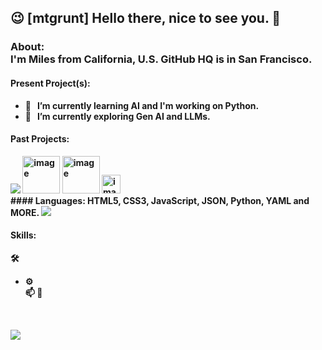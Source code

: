 ## 😉 [mtgrunt] Hello there, nice to see you. 👋

### About:<br /> <b>I'm Miles from California, U.S. GitHub HQ is in San Francisco. <br />

#### Present Project(s):
  - 🌱 &nbsp; I’m currently learning AI and I'm working on Python.
  - 🔭 &nbsp; I’m currently exploring Gen AI and LLMs.
#### Past Projects:
  <img src="https://skillicons.dev/icons?i=django" />
  <img width="60" height="60" alt="image" src="https://github.com/user-attachments/assets/f9afee9c-02dd-4deb-ba82-57211d48d070" />
  <img width="60" height="60" alt="image" src="https://github.com/user-attachments/assets/057b99a8-b402-4dd3-8a79-a1f74b99b19a" />
  <img width="30" height="30" alt="image" src="https://github.com/user-attachments/assets/25968577-5934-4501-9d63-9a468de5e66f" /> &nbsp; 
<br />
#### Languages: HTML5, CSS3, JavaScript, JSON, Python, YAML and MORE.
  <a href="https://skillicons.dev">
    <img src="https://skillicons.dev/icons?i=css,html,js,py,nodejs,npm,postgres,sass,sqlite,yarn" />
  </a>
  
#### Skills:   
  
  🛠 &nbsp; 
  - ⚙️&nbsp;  
    📫 🎯
<br />    
<p align="left">
  <a href="https://skillicons.dev">
    <img src="https://skillicons.dev/icons?i=angular,aws,azul,blender,bootstrap,cloudflare,discord,django,stackoverflow,tensorflow,vim," />
  </a>
</p>

